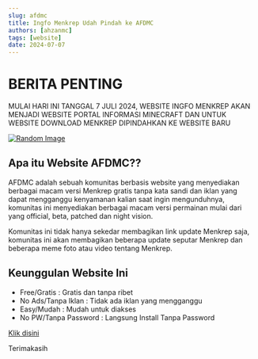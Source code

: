 ```yaml
---
slug: afdmc
title: Ingfo Menkrep Udah Pindah ke AFDMC
authors: [ahzanmc]
tags: [website]
date: 2024-07-07
---
```

# BERITA PENTING
MULAI HARI INI TANGGAL 7 JULI 2024, WEBSITE INGFO MENKREP AKAN MENJADI WEBSITE PORTAL INFORMASI MINECRAFT DAN UNTUK WEBSITE DOWNLOAD MENKREP DIPINDAHKAN KE WEBSITE BARU

<!-- truncate -->
[![Random Image](https://imapi.ingfomenkrep.my.id/random-image)](https://imapi.ingfomenkrep.my.id/random-link)

## Apa itu Website AFDMC??
AFDMC adalah sebuah komunitas berbasis website yang menyediakan berbagai macam versi Menkrep gratis tanpa kata sandi dan iklan yang dapat mengganggu kenyamanan kalian saat ingin mengunduhnya, komunitas ini menyediakan berbagai macam versi permainan mulai dari yang official, beta, patched dan night vision.

Komunitas ini tidak hanya sekedar membagikan link update Menkrep saja, komunitas ini akan membagikan beberapa update seputar Menkrep dan beberapa meme foto atau video tentang Menkrep.

## Keunggulan Website Ini
- Free/Gratis : Gratis dan tanpa ribet
- No Ads/Tanpa Iklan : Tidak ada iklan yang mengganggu
- Easy/Mudah : Mudah untuk diakses
- No PW/Tanpa Password : Langsung Install Tanpa Password

[Klik disini](https://afdmc.ingfomenkrep.my.id/)

Terimakasih